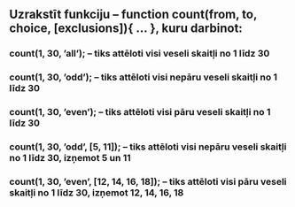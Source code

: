 ## Uzrakstīt funkciju – function count(from, to, choice, [exclusions]){ … }, kuru darbinot:

### count(1, 30, ’all’); – tiks attēloti visi veseli skaitļi no 1 līdz 30

### count(1, 30, ’odd’); – tiks attēloti visi nepāru veseli skaitļi no 1 līdz 30

### count(1, 30, ’even’); – tiks attēloti visi pāru veseli skaitļi no 1 līdz 30

### count(1, 30, ’odd’, [5, 11]); – tiks attēloti visi nepāru veseli skaitļi no 1 līdz 30, izņemot 5 un 11

### count(1, 30, ’even’, [12, 14, 16, 18]); – tiks attēloti visi pāru veseli skaitļi no 1 līdz 30, izņemot 12, 14, 16, 18
